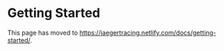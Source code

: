 # Getting Started

This page has moved to https://jaegertracing.netlify.com/docs/getting-started/.

<script type="text/javascript">
    to_netlify('https://jaegertracing.netlify.com/docs/getting-started/');
</script>
